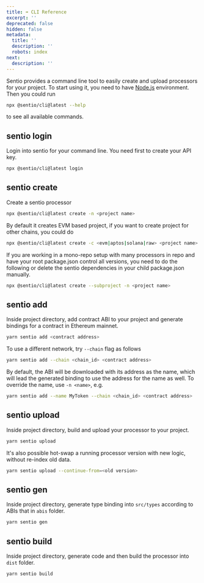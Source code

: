 ```yaml
---
title: ➡ CLI Reference
excerpt: ''
deprecated: false
hidden: false
metadata:
  title: ''
  description: ''
  robots: index
next:
  description: ''
---
```

Sentio provides a command line tool to easily create and upload processors for your project. To start using it, you need to have [Node.js](https://nodejs.org/en/download/) environment. Then you could run 

```bash
npx @sentio/cli@latest --help
```

to see all available commands. 

## sentio login

Login into sentio for your command line. You need first to create your API key.

```bash
npx @sentio/cli@latest login
```

## sentio create

Create a sentio processor

```bash
npx @sentio/cli@latest create -n <project name>
```

By default it creates EVM based project, if you want to create project for other chains, you could do

```bash
npx @sentio/cli@latest create -c <evm|aptos|solana|raw> <project name>
```

If you are working in a mono-repo setup with many processors in repo and have your root package.json control all versions, you need to do the following or delete the sentio dependencies in your child package.json manually.

```bash
npx @sentio/cli@latest create --subproject -n <project name>
```

## sentio add

Inside project directory, add contract ABI to your project and generate bindings for a contract in Ethereum mainnet.

```bash
yarn sentio add <contract address>
```

To use a different network, try `--chain` flag as follows

```bash
yarn sentio add --chain <chain_id> <contract address>
```

By default, the ABI will be downloaded with its address as the name, which will lead the generated binding to use the address for the name as well. To override the name, use `-n <name>`, e.g.

```bash
yarn sentio add --name MyToken --chain <chain_id> <contract address>
```

## sentio upload

Inside project directory, build and upload your processor to your project.

```bash
yarn sentio upload
```

It's also possible hot-swap a running processor version with new logic, without re-index old data.

```bash
yarn sentio upload --continue-from=<old version>
```

## sentio gen

Inside project directory, generate type binding into `src/types` according to ABIs that in `abis` folder.

```bash
yarn sentio gen
```

## sentio build

Inside project directory, generate code and then build the processor into `dist` folder.

```bash
yarn sentio build
```

##

